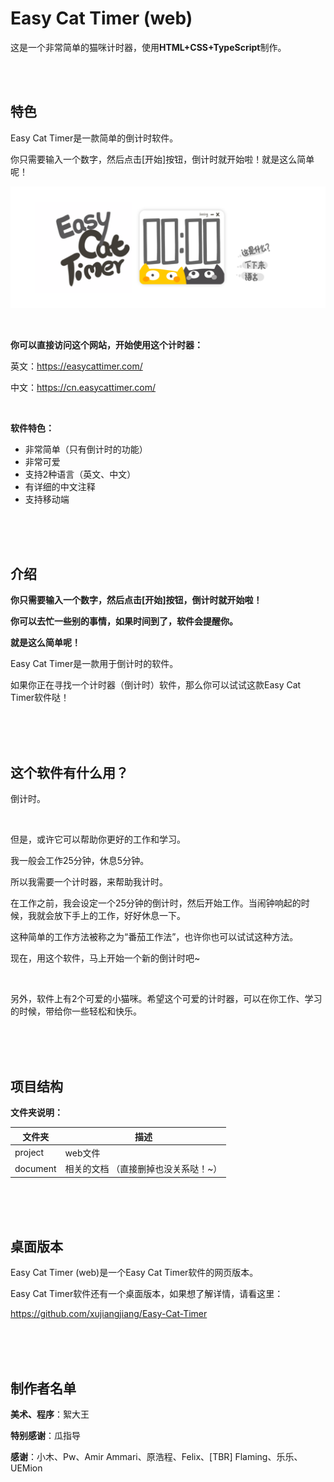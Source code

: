 # Easy Cat Timer (web)
这是一个非常简单的猫咪计时器，使用**HTML+CSS+TypeScript**制作。

<br/>

<br/>

## 特色

Easy Cat Timer是一款简单的倒计时软件。

你只需要输入一个数字，然后点击[开始]按钮，倒计时就开始啦！就是这么简单呢！

![image](image/zh-cn.png)

<br/>

**你可以直接访问这个网站，开始使用这个计时器：**

英文：https://easycattimer.com/

中文：https://cn.easycattimer.com/

<br/>

**软件特色：**

- 非常简单（只有倒计时的功能）
- 非常可爱
- 支持2种语言（英文、中文）
- 有详细的中文注释
- 支持移动端

<br/>

<br/>

<br/>

## 介绍

**你只需要输入一个数字，然后点击[开始]按钮，倒计时就开始啦！**

**你可以去忙一些别的事情，如果时间到了，软件会提醒你。**

**就是这么简单呢！**

Easy Cat Timer是一款用于倒计时的软件。

如果你正在寻找一个计时器（倒计时）软件，那么你可以试试这款Easy Cat Timer软件哒！

<br/>

<br/>

<br/>

## 这个软件有什么用？

倒计时。

<br/>

但是，或许它可以帮助你更好的工作和学习。

我一般会工作25分钟，休息5分钟。

所以我需要一个计时器，来帮助我计时。

在工作之前，我会设定一个25分钟的倒计时，然后开始工作。当闹钟响起的时候，我就会放下手上的工作，好好休息一下。

这种简单的工作方法被称之为“番茄工作法”，也许你也可以试试这种方法。

现在，用这个软件，马上开始一个新的倒计时吧~

<br/>

另外，软件上有2个可爱的小猫咪。希望这个可爱的计时器，可以在你工作、学习的时候，带给你一些轻松和快乐。

<br/>

<br/>

<br/>

## 项目结构

**文件夹说明：**

| 文件夹   | 描述                                 |
| -------- | ------------------------------------ |
| project  | web文件                              |
| document | 相关的文档 （直接删掉也没关系哒！~） |

<br/>

<br/>

<br/>

## 桌面版本

Easy Cat Timer (web)是一个Easy Cat Timer软件的网页版本。

Easy Cat Timer软件还有一个桌面版本，如果想了解详情，请看这里：

https://github.com/xujiangjiang/Easy-Cat-Timer

<br/>

<br/>

<br/>

## 制作者名单

**美术、程序**：絮大王

**特别感谢**：瓜指导

**感谢**：小木、Pw、Amir Ammari、原浩程、Felix、[TBR] Flaming、乐乐、UEMion

<br/>

<br/>